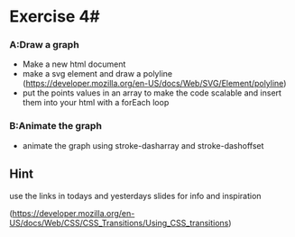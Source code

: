 # Exercise 4#
###  A:Draw a graph
* Make a new html document
* make a svg element and draw a polyline (https://developer.mozilla.org/en-US/docs/Web/SVG/Element/polyline)
* put the points values in an array to make the code scalable and insert them into your html with a forEach loop

###  B:Animate the graph
* animate the graph using stroke-dasharray and stroke-dashoffset
 


## Hint
use the links in todays and yesterdays slides for info and inspiration

(https://developer.mozilla.org/en-US/docs/Web/CSS/CSS_Transitions/Using_CSS_transitions)
